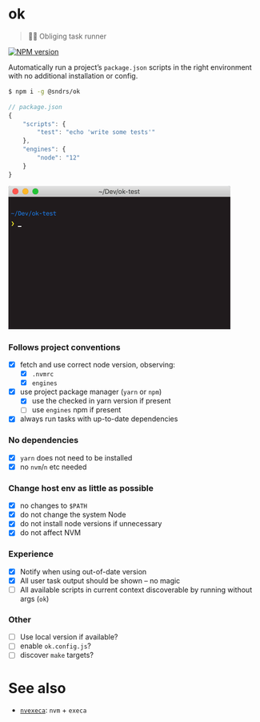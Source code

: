 # ok

> 🙇‍♂️ Obliging task runner 

<a href="https://npmjs.org/package/@sndrs/ok" title="View this project on NPM"><img src="https://img.shields.io/npm/v/@sndrs/ok.svg" alt="NPM version" /></a>

Automatically run a project’s `package.json` scripts in the right environment with no additional installation or config.

```bash
$ npm i -g @sndrs/ok
```

```js
// package.json
{
    "scripts": {
        "test": "echo 'write some tests'"
    },
    "engines": {
        "node": "12"
    }
}
```

<img src="demo.gif" width="444">

### Follows project conventions

-   [x] fetch and use correct node version, observing:
    -   [x] `.nvmrc`
    -   [x] `engines`
-   [x] use project package manager (`yarn` or `npm`)
    -   [x] use the checked in yarn version if present
    -   [ ] use `engines` npm if present
-   [x] always run tasks with up-to-date dependencies

### No dependencies

-   [x] `yarn` does not need to be installed
-   [x] no `nvm`/`n` etc needed

### Change host env as little as possible

-   [x] no changes to `$PATH`
-   [x] do not change the system Node
-   [x] do not install node versions if unnecessary
-   [x] do not affect NVM

### Experience

-   [x] Notify when using out-of-date version
-   [x] All user task output should be shown – no magic
-   [ ] All available scripts in current context discoverable by running without args (`ok`)

### Other

-   [ ] Use local version if available?
-   [ ] enable `ok.config.js`?
-   [ ] discover `make` targets?

# See also

-   [`nvexeca`](https://github.com/ehmicky/nvexeca): `nvm` + `execa`
